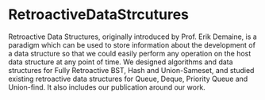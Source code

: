 RetroactiveDataStrcutures
=========================

Retroactive Data Structures, originally introduced by Prof. Erik Demaine, is a paradigm which can be used to store information about the development of a data structure so that we could easily perform any operation on the host data structure at any point of time. We designed algorithms and data structures for Fully Retroactive BST, Hash and Union-Sameset, and studied existing retroactive data structures for Queue, Deque, Priority Queue and Union-find. It also includes our publication around our work.
